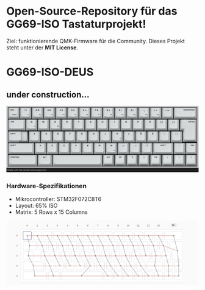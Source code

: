 
# Open-Source-Repository für das GG69-ISO Tastaturprojekt!
Ziel: funktionierende QMK-Firmware für die Community.
Dieses Projekt steht unter der **MIT License**.

# GG69-ISO-DEUS
## under construction...
![DEUS LAYOUT](images/gg69_deus_keymaping.png)

### Hardware-Spezifikationen
* Mikrocontroller: STM32F072C8T6
* Layout: 65% ISO
* Matrix: 5 Rows x 15 Columns

![GG69 ISO MATRIX](images/gg69_matrix.png)
